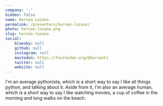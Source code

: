 ```yaml
---
company: '-'
hidden: false
name: Hernan Lozano
permalink: /presenters/hernan-lozano/
photo: hernan-lozano.png
slug: hernan-lozano
social:
    bluesky: null
    github: null
    instagram: null
    mastodon: https://fosstodon.org/@hernantz
    twitter: null
    website: null
---
```


I'm an average pythonista, which is a short way to say I like all things python, and talking about it. Aside from it, I'm also an average human, which is a short way to say I like watching movies, a cup of coffee in the morning and long walks on the beach.
